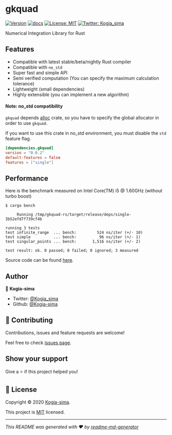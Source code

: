 # gkquad
[![Version](https://img.shields.io/crates/v/gkquad)](https://crates.io/crates/gkquad)
[![docs](https://docs.rs/gkquad/badge.svg)](https://docs.rs/gkquad)
[![License: MIT](https://img.shields.io/badge/License-MIT-yellow.svg)](https://github.com/Kogia-sima/gkquad-rs/blob/master/LICENSE)
[![Twitter: Kogia_sima](https://img.shields.io/twitter/follow/Kogia\_sima.svg?style=social)](https://twitter.com/Kogia\_sima)

Numerical Integration Library for Rust

## Features

- Compatible with latest stable/beta/nightly Rust compiler
- Compatible with `no_std`
- Super fast and simple API
- Semi verified computation (You can specify the maximum calculation tolerance)
- Lightweight (small dependencies)
- Highly extensible (you can implement a new algorithm)

#### Note: no\_std compatibility

`gkquad` depends [alloc](https://doc.rust-lang.org/alloc/) crate, so you have to specify the global allocator in order to use `gkquad`.

If you want to use this crate in no\_std environment, you must disable the `std` feature flag.

```toml
[dependencies.gkquad]
version = "0.0.2"
default-features = false
features = ["single"]
```

## Performance

Here is the benchmark measured on Intel Core(TM) i5 @ 1.60GHz (without turbo boost)

```console
$ cargo bench

     Running /tmp/gkquad-rs/target/release/deps/single-3b52efd7f739cf4b

running 3 tests
test infinite_range  ... bench:         524 ns/iter (+/- 10)
test simple          ... bench:          96 ns/iter (+/- 1)
test singular_points ... bench:       1,516 ns/iter (+/- 2)

test result: ok. 0 passed; 0 failed; 0 ignored; 3 measured
```

Source code can be found [here](https://github.com/Kogia-sima/gkquad-rs/blob/master/gkquad/benches/single.rs).

## Author

👤 **Kogia-sima**

* Twitter: [@Kogia\_sima](https://twitter.com/Kogia\_sima)
* Github: [@Kogia-sima](https://github.com/Kogia-sima)

## 🤝 Contributing

Contributions, issues and feature requests are welcome!

Feel free to check [issues page](https://github.com/Kogia-sima/gkquad-rs/issues). 

## Show your support

Give a ⭐️ if this project helped you!


## 📝 License

Copyright © 2020 [Kogia-sima](https://github.com/Kogia-sima).

This project is [MIT](https://github.com/Kogia-sima/gkquad-rs/blob/master/LICENSE) licensed.

***
_This README was generated with ❤️ by [readme-md-generator](https://github.com/kefranabg/readme-md-generator)_
